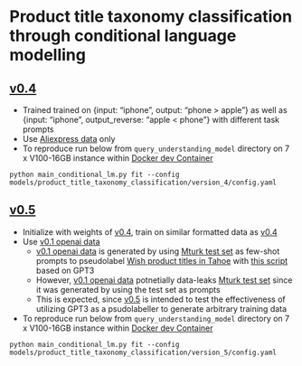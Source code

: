 # Product title taxonomy classification through conditional language modelling

## [v0.4](version_4)
- Trained trained on {input: “iphone”, output: “phone > apple”} as well as {input: “iphone”, output_reverse: “apple < phone”} with different task prompts
- Use [Aliexpress data](../../datasets/product_title_taxonomy_classification/wish-aliexpress.yaml) only
- To reproduce run below from `query_understanding_model` directory on 7 x V100-16GB instance within [Docker dev Container](../../.devcontainer/devcontainer.json)

`python main_conditional_lm.py fit --config models/product_title_taxonomy_classification/version_4/config.yaml`

## [v0.5](version_5)
- Initialize with weights of [v0.4](version_4), train on similar formatted data as [v0.4](version_4)
- Use [v0.1 openai data](../../datasets/product_title_taxonomy_classification/wish-tahoe-openai.yaml) 
    - [v0.1 openai data](../../datasets/product_title_taxonomy_classification/wish-tahoe-openai.yaml) is generated by using [Mturk test set](https://github.com/junwang-wish/query_understanding_data/blob/main/data/wish_products/wish-mturk-labelled-09202022.xlsx.dvc) as few-shot prompts to pseudolabel [Wish product titles in Tahoe](https://github.com/junwang-wish/query_understanding_data/blob/main/data/wish_products_truetag_tahoe/download_wish_truetag_tahoe_data.py) with [this script](https://github.com/junwang-wish/query_understanding_data/blob/main/notebooks/openai/few_shot_taxonomize_wish_tahoe.py) based on GPT3
    - However, [v0.1 openai data](../../datasets/product_title_taxonomy_classification/wish-tahoe-openai.yaml) potnetially data-leaks [Mturk test set](https://github.com/junwang-wish/query_understanding_data/blob/main/data/wish_products/wish-mturk-labelled-09202022.xlsx.dvc) since it was generated by using the test set as prompts
    - This is expected, since [v0.5](version_5) is intended to test the effectiveness of utilizing GPT3 as a psudolabeller to generate arbitrary training data
- To reproduce run below from `query_understanding_model` directory on 7 x V100-16GB instance within [Docker dev Container](../../.devcontainer/devcontainer.json)

`python main_conditional_lm.py fit --config models/product_title_taxonomy_classification/version_5/config.yaml`